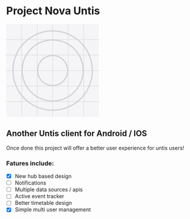 # Project Nova Untis

<img src="/assets/icon.png" alt="drawing" width="250"/>

## Another Untis client for Android / IOS
Once done this project will offer a better user experience for untis users!

### Fatures include:

- [X] New hub based design
- [ ] Notifications
- [ ] Multiple data sources / apis
- [ ] Active event tracker
- [ ] Better timetable design
- [X] Simple multi user management
